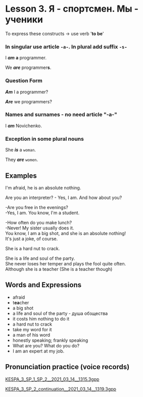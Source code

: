 # Lesson 3. Я - спортсмен. Мы - ученики

To express these constructs  -> use verb '__to be__'

### In singular use article `-a-`. In plural add suffix `-s-`

I **_am_** **a** programmer.  

We **_are_** programmer**s**.  

### Question Form

**_Am_** I a programmer?  

**_Are_** we programmers?  

### Names and surnames - no need article "-a-"

I **_am_** Novichenko.  

### Exception in some plural nouns

She **_is_** a `woman`.  

They **_are_** `women`.  

## Examples

I'm afraid, he is an absolute nothing.  

Are you an interpreter? - Yes, I am. And how about you?  

-Are you free in the evenings?  
-Yes, I am. You know, I'm a student.  

-How often do you make lunch?  
-Never! My sister usually does it.  
You know, I am a big shot, and she is an absolute nothing!  
It's just a joke, of course.  

She is a hard nut to crack.  

She is a life and soul of the party.  
She never loses her temper and plays the fool quite often.  
Although she is a teacher (She is a teacher though)


## Words and Expressions

* afraid
* t**ea**cher
* a big shot
* a life and soul of the party - душа обзщества
* it costs him nothing to do it
* a hard nut to crack
* take my word for it
* a man of his word
* honestly speaking; frankly speaking
* What are you? What do you do? 
* I am an expert at my job.


## Pronunciation practice (voice records)

[KESPA_3_SP_1_SP_2__2021_03_14__1315.3gpp](https://mega.nz/file/Bgc0DBia#kf57JD2TK-5z4tOIiOBGUFG5i9xV2Dyc7OCP4G7B7wY)

[KESPA_3_SP_2_continuation__2021_03_14__1319.3gpp](https://mega.nz/file/0gVWUDSB#ZdaQ-3wFhw33URE0-pl-UOAog_QHpQLHhu3F68Qx8bw)
